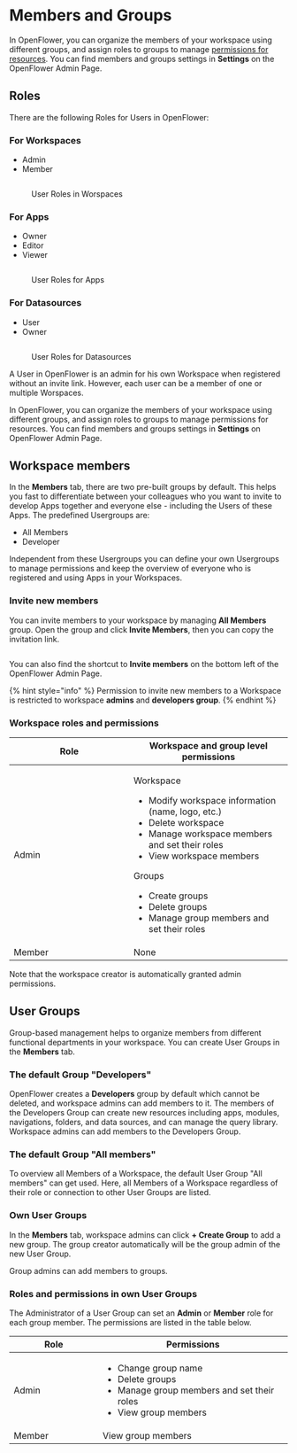 # Members and Groups

In OpenFlower, you can organize the members of your workspace using different groups, and assign roles to groups to manage [permissions for resources](permissions-for-resources.md). You can find members and groups settings in **Settings** on the OpenFlower Admin Page.

## Roles

There are the following Roles for Users in OpenFlower:

### For Workspaces

* Admin
* Member

<figure><img src="../.gitbook/assets/Admin  Member Group Roles.png" alt=""><figcaption><p>User Roles in Worspaces</p></figcaption></figure>

### For Apps

* Owner
* Editor
* Viewer

<figure><img src="../.gitbook/assets/App Editor  Member Rights.png" alt=""><figcaption><p>User Roles for Apps</p></figcaption></figure>

### For Datasources

* User
* Owner

<figure><img src="../.gitbook/assets/Datasource Editor  Member Rights.png" alt=""><figcaption><p>User Roles for Datasources</p></figcaption></figure>

A User in OpenFlower is an admin for his own Workspace when registered without an invite link. However, each user can be a member of one or multiple Worspaces.

In OpenFlower, you can organize the members of your workspace using different groups, and assign roles to groups to manage permissions for resources. You can find members and groups settings in **Settings** on OpenFlower Admin Page.

## Workspace members

In the **Members** tab, there are two pre-built groups by default. This helps you fast to differentiate between your colleagues who you want to invite to develop Apps together and everyone else - including the Users of these Apps. The predefined Usergroups are:

* All Members
* Developer

Independent from these Usergroups you can define your own Usergroups to manage permissions and keep the overview of everyone who is registered and using Apps in your Workspaces.

### Invite new members

You can invite members to your workspace by managing **All Members** group. Open the group and click **Invite Members**, then you can copy the invitation link.

<figure><img src="../.gitbook/assets/Admin  Invite Members.png" alt=""><figcaption></figcaption></figure>

You can also find the shortcut to  **Invite members** on the bottom left of the OpenFlower Admin Page.

{% hint style="info" %}
Permission to invite new members to a Workspace is restricted to workspace **admins** and **developers group**.
{% endhint %}

### Workspace roles and permissions

<table><thead><tr><th width="201">Role</th><th>Workspace and group level permissions</th></tr></thead><tbody><tr><td>Admin</td><td><p>Workspace</p><ul><li>Modify workspace information (name, logo, etc.)</li><li>Delete workspace</li><li>Manage workspace members and set their roles</li><li>View workspace members</li></ul><p>Groups</p><ul><li>Create groups</li><li>Delete groups</li><li>Manage group members and set their roles</li></ul></td></tr><tr><td>Member</td><td>None</td></tr></tbody></table>

Note that the workspace creator is automatically granted admin permissions.

## User Groups

Group-based management helps to organize members from different functional departments in your workspace. You can create User Groups in the **Members** tab.

### The default Group "Developers"

OpenFlower creates a **Developers** group by default which cannot be deleted, and workspace admins can add members to it. The members of the Developers Group can create new resources including apps, modules, navigations, folders, and data sources, and can manage the query library. Workspace admins can add members to the Developers Group.

### The default Group "All members"

To overview all Members of a Workspace, the default User Group "All members" can get used. Here, all Members of a Workspace regardless of their role or connection to other User Groups are listed.

### Own User Groups

In the **Members** tab, workspace admins can click **+ Create Group** to add a new group. The group creator automatically will be the group admin of the new User Group.

Group admins can add members to groups.

### Roles and permissions in own User Groups

The Administrator of a User Group can set an **Admin** or **Member** role for each group member. The permissions are listed in the table below.

<table><thead><tr><th width="145">Role</th><th>Permissions</th></tr></thead><tbody><tr><td>Admin</td><td><ul><li>Change group name</li><li>Delete groups</li><li>Manage group members and set their roles</li><li>View group members</li></ul></td></tr><tr><td>Member</td><td>View group members</td></tr></tbody></table>
